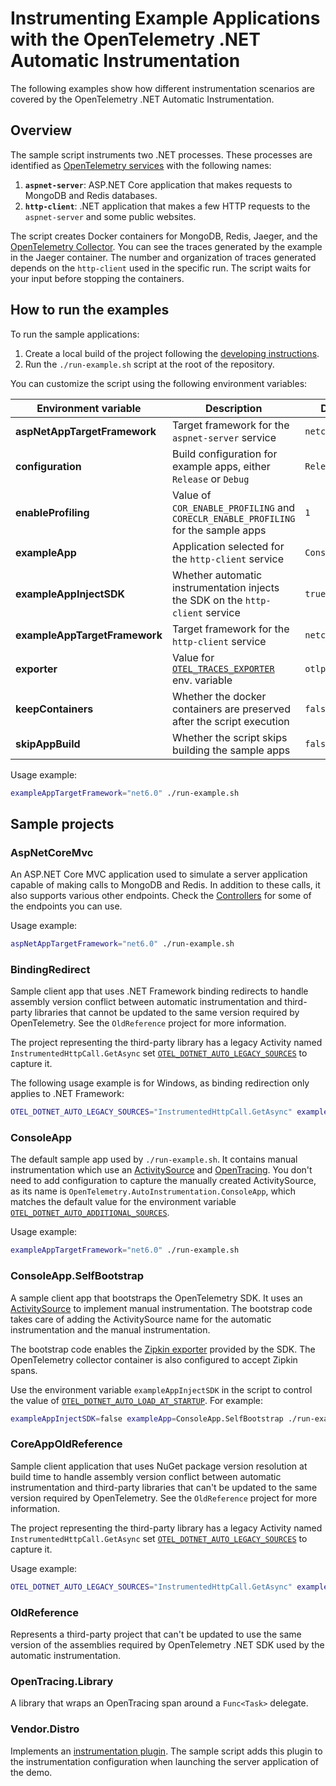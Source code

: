 # Instrumenting Example Applications with the OpenTelemetry .NET Automatic Instrumentation

The following examples show how different instrumentation scenarios are covered by
the OpenTelemetry .NET Automatic Instrumentation.

## Overview

The sample script instruments two .NET processes. These processes are identified
as [OpenTelemetry services](https://github.com/open-telemetry/opentelemetry-specification/blob/d6bcc0cb072d8d6f6ced856f1f23c451648a3caa/specification/resource/semantic_conventions/README.md#service)
with the following names:

 1. **`aspnet-server`**: ASP.NET Core application that makes requests to MongoDB and Redis databases.
 2. **`http-client`**: .NET application that makes a few HTTP requests to the `aspnet-server` and some public websites.

The script creates Docker containers for MongoDB, Redis, Jaeger, and the [OpenTelemetry Collector](https://opentelemetry.io/docs/collector/).
You can see the traces generated by the example in the Jaeger container.
The number and organization of traces generated depends on the `http-client`
used in the specific run. The script waits for your input before stopping the containers.

## How to run the examples

To run the sample applications:

 1. Create a local build of the project following the [developing instructions](../docs/developing.md).
 2. Run the `./run-example.sh` script at the root of the repository.

You can customize the script using the following environment variables:

| Environment variable | Description | Default |
|-|-|-|
| **aspNetAppTargetFramework** | Target framework for the `aspnet-server` service | `netcoreapp3.1` |
| **configuration** | Build configuration for example apps, either `Release` or `Debug` | `Release` |
| **enableProfiling** | Value of `COR_ENABLE_PROFILING` and `CORECLR_ENABLE_PROFILING` for the sample apps | `1` |
| **exampleApp** | Application selected for the `http-client` service | `ConsoleApp` |
| **exampleAppInjectSDK** | Whether automatic instrumentation injects the SDK on the `http-client` service | `true` |
| **exampleAppTargetFramework** | Target framework for the `http-client` service | `netcoreapp3.1` |
| **exporter** | Value for [`OTEL_TRACES_EXPORTER`](../docs/config.md#exporters) env. variable | `otlp` |
| **keepContainers** | Whether the docker containers are preserved after the script execution | `false` |
| **skipAppBuild** | Whether the script skips building the sample apps | `false` |

Usage example:

```bash
exampleAppTargetFramework="net6.0" ./run-example.sh
```

## Sample projects

### AspNetCoreMvc

An ASP.NET Core MVC application used to simulate a server application capable of making calls
to MongoDB and Redis. In addition to these calls, it also supports various other endpoints. Check
the [Controllers](./AspNetCoreMvc/Controllers/) for some of the endpoints you can use.

Usage example:

```bash
aspNetAppTargetFramework="net6.0" ./run-example.sh
```

### BindingRedirect

Sample client app that uses .NET Framework binding redirects to handle assembly version conflict
between automatic instrumentation and third-party libraries that cannot be updated to the same
version required by OpenTelemetry. See the `OldReference` project for more information.

The project representing the third-party library has a legacy Activity named `InstrumentedHttpCall.GetAsync`
set [`OTEL_DOTNET_AUTO_LEGACY_SOURCES`](../docs/config.md#customization) to capture it.

The following usage example is for Windows, as binding redirection only applies to .NET Framework:

```bash
OTEL_DOTNET_AUTO_LEGACY_SOURCES="InstrumentedHttpCall.GetAsync" exampleApp=BindingRedirect exampleAppTargetFramework=net472 ./run-example.sh
```

### ConsoleApp

The default sample app used by `./run-example.sh`. It contains manual instrumentation which use an
[ActivitySource](https://github.com/open-telemetry/opentelemetry-dotnet/blob/main/src/OpenTelemetry/README.md#activity-source)
and [OpenTracing](https://github.com/open-telemetry/opentelemetry-dotnet/tree/main/src/OpenTelemetry.Shims.OpenTracing#readme).
You don't need to add configuration to capture the manually created ActivitySource, as its name is
`OpenTelemetry.AutoInstrumentation.ConsoleApp`, which matches the default value for the environment variable
[`OTEL_DOTNET_AUTO_ADDITIONAL_SOURCES`](../docs/config.md#customization).

Usage example:

```bash
exampleAppTargetFramework="net6.0" ./run-example.sh
```

### ConsoleApp.SelfBootstrap

A sample client app that bootstraps the OpenTelemetry SDK. It uses an
[ActivitySource](https://github.com/open-telemetry/opentelemetry-dotnet/blob/main/src/OpenTelemetry/README.md#activity-source)
to implement manual instrumentation. The bootstrap code takes care of adding the ActivitySource name
for the automatic instrumentation and the manual instrumentation.

The bootstrap code enables the [Zipkin exporter](https://github.com/open-telemetry/opentelemetry-dotnet/blob/main/src/OpenTelemetry.Exporter.Zipkin/README.md)
provided by the SDK. The OpenTelemetry collector container is also configured to accept Zipkin spans.

Use the environment variable `exampleAppInjectSDK` in the script to control the value of
[`OTEL_DOTNET_AUTO_LOAD_AT_STARTUP`](../docs/config.md#customization). For example:

```bash
exampleAppInjectSDK=false exampleApp=ConsoleApp.SelfBootstrap ./run-example.sh
```

### CoreAppOldReference

Sample client application that uses NuGet package version resolution at build time to handle assembly version conflict
between automatic instrumentation and third-party libraries that can't be updated to the same version required by OpenTelemetry. See the `OldReference` project for more information.

The project representing the third-party library has a legacy Activity named `InstrumentedHttpCall.GetAsync`
set [`OTEL_DOTNET_AUTO_LEGACY_SOURCES`](../docs/config.md#customization) to capture it.

Usage example:

```bash
OTEL_DOTNET_AUTO_LEGACY_SOURCES="InstrumentedHttpCall.GetAsync" exampleApp=CoreAppOldReference ./run-example.sh
```

### OldReference

Represents a third-party project that can't be updated to use the same version of the assemblies
required by OpenTelemetry .NET SDK used by the automatic instrumentation.

### OpenTracing.Library

A library that wraps an OpenTracing span around a `Func<Task>` delegate.

### Vendor.Distro

Implements an [instrumentation plugin](../docs/config.md#customization).
The sample script adds this plugin to the instrumentation configuration
when launching the server application of the demo.
